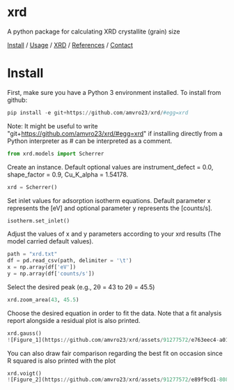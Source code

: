 # xrd
A python package for calculating XRD crystallite (grain) size

[Install](#Install) / [Usage](#Usage) /  [XRD](#XRD) / [References](#References) / [Contact](#Contact)

# Install
First, make sure you have a Python 3 environment installed.
To install from github:
```Python
pip install -e git+https://github.com/amvro23/xrd/#egg=xrd
```
Note: It might be useful to write "git+https://github.com/amvro23/xrd/#egg=xrd" if installing directly from a Python interpreter as # can be interpreted as a comment.

```Python
from xrd.models import Scherrer
```

Create an instance. Default optional values are instrument_defect = 0.0, shape_factor = 0.9, Cu_K_alpha = 1.54178.
```Python
xrd = Scherrer()
```

Set inlet values for adsorption isotherm equations. Default parameter x represents the [eV] and optional parameter y represents the [counts/s].
```Python
isotherm.set_inlet()
```

Adjust the values of x and y parameters according to your xrd results (The model carried default values).
```Python
path = "xrd.txt"
df = pd.read_csv(path, delimiter = '\t')
x = np.array(df['eV'])
y = np.array(df['counts/s'])
```

Select the desired peak (e.g., 2θ = 43 to 2θ = 45.5)
```Python
xrd.zoom_area(43, 45.5)
```

Choose the desired equation in order to fit the data. Note that a fit analysis report alongside a residual plot is also printed.
```Python
xrd.gauss()
![Figure_1](https://github.com/amvro23/xrd/assets/91277572/e763eec4-a01d-4ec0-89d2-10051e3714f8)
```

You can also draw fair comparison regarding the best fit on occasion since R squared is also printed with the plot
```Python
xrd.voigt()
![Figure_2](https://github.com/amvro23/xrd/assets/91277572/e89f9cd1-8084-4f15-9cee-b6a6ba7468f5)
```
